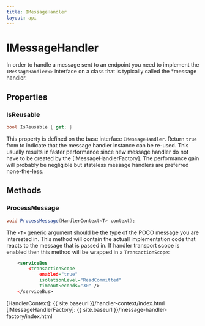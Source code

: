 ```yaml
---
title: IMessageHandler
layout: api
---
```

# IMessageHandler

In order to handle a message sent to an endpoint you need to implement the `IMessageHandler<>` interface on a class that is typically called the *message handler.

## Properties

### IsReusable

``` c#
bool IsReusable { get; }
```

This property is defined on the base interface `IMessageHandler`.  Return `true` from to indicate that the message handler instance can be re-used.  This usually results in faster performance since new message handler do not have to be created by the [IMessageHandlerFactory].  The performance gain will probably be negligible but stateless message handlers are preferred none-the-less.

## Methods

### ProcessMessage

``` c#
void ProcessMessage(HandlerContext<T> context);
```

The `<T>` generic argument should be the type of the POCO message you are interested in.  This method will contain the actuall implementation code that reacts to the message that is passed in.  If handler transport scope is enabled then this method will be wrapped in a `TransactionScope`:

```xml
	<serviceBus
		<transactionScope
			enabled="true"
			isolationLevel="ReadCommitted"
			timeoutSeconds="30" />
	</serviceBus>
```

[HandlerContext]: {{ site.baseurl }}/handler-context/index.html
[IMessageHandlerFactory]: {{ site.baseurl }}/message-handler-factory/index.html
